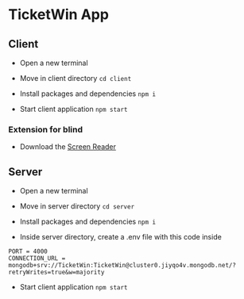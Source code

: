 # TicketWin App

## Client
- Open a new terminal 

- Move in client directory `cd client`

- Install packages and dependencies `npm i`

- Start client application `npm start`

### Extension for blind
- Download the [Screen Reader](https://chrome.google.com/webstore/detail/screen-reader/kgejglhpjiefppelpmljglcjbhoiplfn?hl=it)

## Server
- Open a new terminal

- Move in server directory `cd server`

- Install packages and dependencies `npm i`

- Inside server directory, create a .env file with this code inside 
```
PORT = 4000
CONNECTION_URL = mongodb+srv://TicketWin:TicketWin@cluster0.jiyqo4v.mongodb.net/?retryWrites=true&w=majority
```

- Start client application `npm start`
